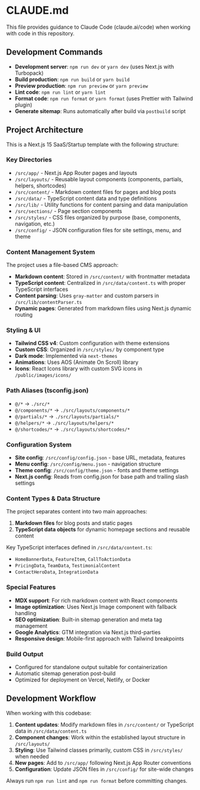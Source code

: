 # CLAUDE.md

This file provides guidance to Claude Code (claude.ai/code) when working with code in this repository.

## Development Commands

- **Development server**: `npm run dev` or `yarn dev` (uses Next.js with Turbopack)
- **Build production**: `npm run build` or `yarn build`
- **Preview production**: `npm run preview` or `yarn preview`
- **Lint code**: `npm run lint` or `yarn lint`
- **Format code**: `npm run format` or `yarn format` (uses Prettier with Tailwind plugin)
- **Generate sitemap**: Runs automatically after build via `postbuild` script

## Project Architecture

This is a Next.js 15 SaaS/Startup template with the following structure:

### Key Directories
- `/src/app/` - Next.js App Router pages and layouts
- `/src/layouts/` - Reusable layout components (components, partials, helpers, shortcodes)
- `/src/content/` - Markdown content files for pages and blog posts
- `/src/data/` - TypeScript content data and type definitions
- `/src/lib/` - Utility functions for content parsing and data manipulation
- `/src/sections/` - Page section components
- `/src/styles/` - CSS files organized by purpose (base, components, navigation, etc.)
- `/src/config/` - JSON configuration files for site settings, menu, and theme

### Content Management System
The project uses a file-based CMS approach:
- **Markdown content**: Stored in `/src/content/` with frontmatter metadata
- **TypeScript content**: Centralized in `/src/data/content.ts` with proper TypeScript interfaces
- **Content parsing**: Uses `gray-matter` and custom parsers in `/src/lib/contentParser.ts`
- **Dynamic pages**: Generated from markdown files using Next.js dynamic routing

### Styling & UI
- **Tailwind CSS v4**: Custom configuration with theme extensions
- **Custom CSS**: Organized in `/src/styles/` by component type
- **Dark mode**: Implemented via `next-themes`
- **Animations**: Uses AOS (Animate On Scroll) library
- **Icons**: React Icons library with custom SVG icons in `/public/images/icons/`

### Path Aliases (tsconfig.json)
- `@/*` → `./src/*`
- `@/components/*` → `./src/layouts/components/*`
- `@/partials/*` → `./src/layouts/partials/*`
- `@/helpers/*` → `./src/layouts/helpers/*`
- `@/shortcodes/*` → `./src/layouts/shortcodes/*`

### Configuration System
- **Site config**: `/src/config/config.json` - base URL, metadata, features
- **Menu config**: `/src/config/menu.json` - navigation structure
- **Theme config**: `/src/config/theme.json` - fonts and theme settings
- **Next.js config**: Reads from config.json for base path and trailing slash settings

### Content Types & Data Structure
The project separates content into two main approaches:
1. **Markdown files** for blog posts and static pages
2. **TypeScript data objects** for dynamic homepage sections and reusable content

Key TypeScript interfaces defined in `/src/data/content.ts`:
- `HomeBannerData`, `FeatureItem`, `CallToActionData`
- `PricingData`, `TeamData`, `TestimonialContent`
- `ContactHeroData`, `IntegrationData`

### Special Features
- **MDX support**: For rich markdown content with React components
- **Image optimization**: Uses Next.js Image component with fallback handling
- **SEO optimization**: Built-in sitemap generation and meta tag management
- **Google Analytics**: GTM integration via Next.js third-parties
- **Responsive design**: Mobile-first approach with Tailwind breakpoints

### Build Output
- Configured for standalone output suitable for containerization
- Automatic sitemap generation post-build
- Optimized for deployment on Vercel, Netlify, or Docker

## Development Workflow

When working with this codebase:
1. **Content updates**: Modify markdown files in `/src/content/` or TypeScript data in `/src/data/content.ts`
2. **Component changes**: Work within the established layout structure in `/src/layouts/`
3. **Styling**: Use Tailwind classes primarily, custom CSS in `/src/styles/` when needed
4. **New pages**: Add to `/src/app/` following Next.js App Router conventions
5. **Configuration**: Update JSON files in `/src/config/` for site-wide changes

Always run `npm run lint` and `npm run format` before committing changes.